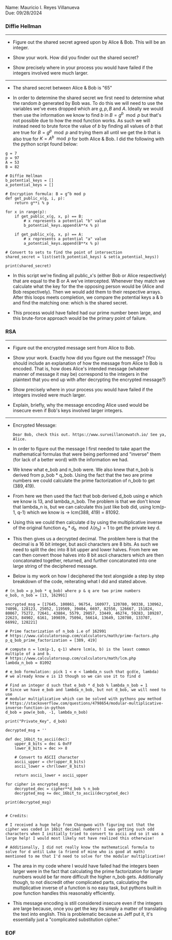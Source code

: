 Name: Mauricio I. Reyes Villanueva \
Due: 09/28/2024

### Diffie Hellman
---

- Figure out the shared secret agreed upon by Alice & Bob. This will be an integer.

- Show your work. How did you finder out the shared secret?

- Show precisely where in your process you would have failed if the integers involved were much larger.

---

- The shared secret between Alice & Bob is "65"

- In order to determine the shared secret we first need to determine what the random $b$ generated by Bob was. To do this we will need to use the variables we've eves dropped which are $g, p, B$ and $A$. Ideally we would then use the information we know to find $b$ in $B = g^b \mod p$ but that's not possible due to how the mod function works. As such we will instead need to brute force the value of $b$ by finding all values of $b$ that are true for $B = g^p \mod p$ and trying them all until we get the $b$ that is also true for $K = A^b \mod p$ for both Alice & Bob. I did the following with the python script found below:

```
g = 7
p = 97
A = 53
B = 82

# Diffie Hellman
b_potential_keys = []
a_potential_keys = []

# Encryption formula: B = g^b mod p
def get_public_x(g, i, p):
	return g**i % p

for x in range(p):
	if get_public_x(g, x, p) == B:
		# x represents a potential "b" value
		b_potential_keys.append(A**x % p)

	if get_public_x(g, x, p) == A:
		# x represents a potential "a" value
		a_potential_keys.append(B**x % p)
	
# Convert to sets to find the point of intersection
shared_secret = list(set(b_potential_keys) & set(a_potential_keys))

print(shared_secret)

```

- In this script we're finding all public_x's (either Bob or Alice respectively) that are equal to the B or A we've intercepted. Whenever they match we calculate what the key for the the opposing person would be (Alice and Bob respectively). Then we would add them to their respective arrays. After this loops meets completion, we compare the potential keys a & b and find the matching one: which is the shared secret.

- This process would have failed had our prime number been large, and this brute-force approach would be the primary point of failure.

### RSA
---

- Figure out the encrypted message sent from Alice to Bob.

- Show your work. Exactly how did you figure out the message? (You should include an explanation of how the message from Alice to Bob is encoded. That is, how does Alice's intended message (whatever manner of message it may be) correspond to the integers in the plaintext that you end up with after decrypting the encrypted message?)

- Show precisely where in your process you would have failed if the integers involed were much larger.

- Explain, briefly, why the message encoding Alice used would be insecure even if Bob's keys involved larger integers.

---

- Encrypted Message:

  ```
  Dear Bob, check this out. https://www.surveillancewatch.io/ See ya, Alice.
  ```
- In order to figure out the message I first needed to take apart the mathematical formulas that were being performed and "inverse" them (for lack of a better word) with the information we had.

- We knew what e_bob and n_bob were. We also knew that n_bob is derived from p_bob * q_bob. Using the fact that the two are prime numbers we could calculate the prime factorization of n_bob to get $(389, 419)$.

- From here we then used the fact that bob derived d_bob using e which we know is 13, and lambda_n_bob. The problem is that we don't know that lambda_n is, but we can calculate this just like bob did, using lcm(p-1, q-1) which we know is -> lcm(388, 419) = 81092.

- Using this we could then calculate d by using the multiplicative inverse of the original function $e_b * d_b \mod \lambda(n_b) = 1$ to get the private key d.

- This then gives us a decrypted decimal. The problem here is that the decimal is a 16 bit integer, but ascii characters are 8 bits. As such we need to split the dec into 8 bit upper and lower halves. From here we can then convert those halves into 8 bit ascii characters which are then concatonated together, returned, and further concatonated into one large string of the deciphered message.

- Below is my work on how I deciphered the text alongside a step by step breakdown of the code, reiterating what I did and stated above.

```
# (n_bob = p_bob * q_bob) where p & q are two prime numbers
e_bob, n_bob = [13, 162991]

encrypted_msg = [17645, 100861, 96754, 160977, 120780, 90338, 130962, 74096, 128123, 25052, 119569, 39404, 6697, 82550, 126667, 151824, 80067, 75272, 72641, 43884, 5579, 29857, 33449, 46274, 59283, 109287, 22623, 84902, 6161, 109039, 75094, 56614, 13649, 120780, 133707, 66992, 128221]

# Prime factorization of n_bob i.e of 162991
# https://www.calculatorsoup.com/calculators/math/prime-factors.php
p_q_bob_prime_factorization = [389, 419]

# compute n = lcm(p-1, q-1) where lcm(a, b) is the least common multiple of a and b.
# https://www.calculatorsoup.com/calculators/math/lcm.php
lambda_n_bob = 81092

# e_bob formulation: pick 1 < e < lambda_n such that gcd(e, lambda)
# we already know e is 13 though so we can use it to find d

# Find an integer d such that e_bob * d_bob % lambda_n_bob = 1
# Since we have e_bob and lambda_n_bob, but not d_bob, we will need to use 
# modular multiplicative which can be solved with pythons pow method
# https://stackoverflow.com/questions/4798654/modular-multiplicative-inverse-function-in-python
d_bob = pow(e_bob, -1, lambda_n_bob)

print("Private_Key", d_bob)

decrypted_msg = ''

def dec_16bit_to_ascii(dec):
	upper_8_bits = dec & 0xFF
	lower_8_bits = dec >> 8
	
	# Convert to ASCII character
	ascii_upper = chr(upper_8_bits)
	ascii_lower = chr(lower_8_bits)
	
	return ascii_lower + ascii_upper

for cipher in encrypted_msg:
	decrypted_dec = cipher**d_bob % n_bob
	decrypted_msg += dec_16bit_to_ascii(decrypted_dec)

print(decrypted_msg)


# Credits: 

# I received a huge help from Changwoo with figuring out that the cipher was coded in 16bit decimal numbers! I was getting such odd characters when I initially tried to convert to ascii and so it was a large help! I would most likely not have realized this otherwise!

# Additionally, I did not really know the mathematical formula to solve for d until Luke (a friend of mine who is good at math) mentioned to me that I'd need to solve for the modular multiplicative!
```

- The area in my code where I would have failed had the integers been larger were in the fact that calculating the prime factorization for larger numbers would be far more difficult the higher n_bob gets. Additionally though, to not discredit other complicated parts, calculating the multiplicative inverse of a function is no easy task, but pythons built in pow function handles this reasonably efficiently.

- This message encoding is still considered insecure even if the integers are large because, once you get the key its simply a matter of translating the text into english. This is problematic because as Jeff put it, it's essentially just a "complicated substitution cipher."

### EOF
